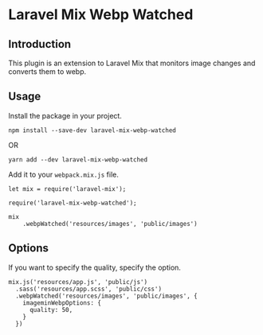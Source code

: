 # Laravel Mix Webp Watched

## Introduction
This plugin is an extension to Laravel Mix that monitors image changes and converts them to webp.

## Usage

Install the package in your project.
```
npm install --save-dev laravel-mix-webp-watched
```

OR

```
yarn add --dev laravel-mix-webp-watched
```

Add it to your `webpack.mix.js` file.
```
let mix = require('laravel-mix');

require('laravel-mix-webp-watched');

mix
    .webpWatched('resources/images', 'public/images')
```


## Options

If you want to specify the quality, specify the option.

```
mix.js('resources/app.js', 'public/js')
  .sass('resources/app.scss', 'public/css')
  .webpWatched('resources/images', 'public/images', {
    imageminWebpOptions: {
      quality: 50,
    }
  })
```
